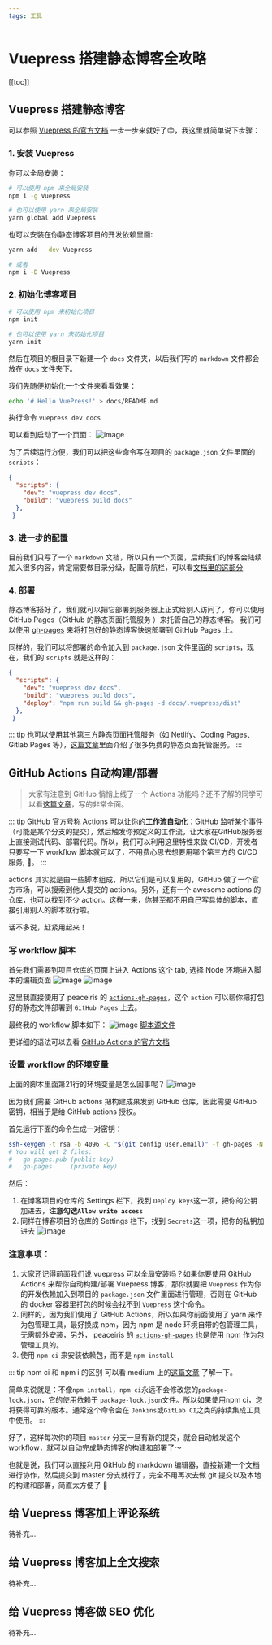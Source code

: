 ```yaml
---
tags: 工具
---
```


# Vuepress 搭建静态博客全攻略

[[toc]]

## Vuepress 搭建静态博客

可以参照 [Vuepress 的官方文档](https://vuepress.vuejs.org/zh/) 一步一步来就好了:blush:，我这里就简单说下步骤：

### 1. 安装 Vuepress
你可以全局安装：
```sh
# 可以使用 npm 来全局安装
npm i -g Vuepress

# 也可以使用 yarn 来全局安装
yarn global add Vuepress
```

也可以安装在你静态博客项目的开发依赖里面:
```sh
yarn add --dev Vuepress

# 或者
npm i -D Vuepress
```

### 2. 初始化博客项目
```sh
# 可以使用 npm 来初始化项目
npm init

# 也可以使用 yarn 来初始化项目
yarn init
```

然后在项目的根目录下新建一个 `docs` 文件夹，以后我们写的 `markdown` 文件都会放在 `docs` 文件夹下。

我们先随便初始化一个文件来看看效果：
```sh
echo '# Hello VuePress!' > docs/README.md
```
执行命令 `vuepress dev docs`

可以看到启动了一个页面：
![image](https://user-images.githubusercontent.com/16002911/69302580-11496e80-0c55-11ea-973b-539c0cd73c65.png)

为了后续运行方便，我们可以把这些命令写在项目的 `package.json` 文件里面的 `scripts`：
```json
{
  "scripts": {
    "dev": "vuepress dev docs",
    "build": "vuepress build docs"
  },
 }
```
### 3. 进一步的配置
目前我们只写了一个 `markdown` 文档，所以只有一个页面，后续我们的博客会陆续加入很多内容，肯定需要做目录分级，配置导航栏，可以看[文档里的这部分](https://vuepress.vuejs.org/zh/theme/default-theme-config.html#%E9%A6%96%E9%A1%B5)

### 4. 部署
静态博客搭好了，我们就可以把它部署到服务器上正式给别人访问了，你可以使用 GitHub Pages（GitHub 的静态页面托管服务 ）来托管自己的静态博客。
我们可以使用 [gh-pages](https://www.npmjs.com/package/gh-pages) 来将打包好的静态博客快速部署到 GitHub Pages 上。

同样的，我们可以将部署的命令加入到 `package.json` 文件里面的 `scripts`，现在，我们的 `scripts` 就是这样的：
```json
{
  "scripts": {
    "dev": "vuepress dev docs",
    "build": "vuepress build docs",
    "deploy": "npm run build && gh-pages -d docs/.vuepress/dist"
  },
 }
```

::: tip
也可以使用其他第三方静态页面托管服务（如 Netlify、Coding Pages、Gitlab Pages 等），[这篇文章](https://juejin.im/post/5b57dc9f6fb9a04fb136e91e)里面介绍了很多免费的静态页面托管服务。
:::

## GitHub Actions 自动构建/部署

> 大家有注意到 GitHub 悄悄上线了一个 Actions 功能吗？还不了解的同学可以看[这篇文章](https://zhuanlan.zhihu.com/p/77751445)，写的非常全面。

::: tip
GitHub 官方号称 Actions 可以让你的**工作流自动化**：GitHub 监听某个事件（可能是某个分支的提交），然后触发你预定义的工作流，让大家在GitHub服务器上直接测试代码、部署代码。所以，我们可以利用这里特性来做 CI/CD，开发者只要写一下 workflow 脚本就可以了，不用费心思去想要用哪个第三方的 CI/CD 服务, :100:。
:::

actions 其实就是由一些脚本组成，所以它们是可以复用的，GitHub 做了一个官方市场，可以搜索到他人提交的 actions。另外，还有一个 awesome actions 的仓库，也可以找到不少 action。这样一来，你甚至都不用自己写具体的脚本，直接引用别人的脚本就行啦。

话不多说，赶紧用起来！

### 写 workflow 脚本

首先我们需要到项目仓库的页面上进入 Actions 这个 tab, 选择 Node 环境进入脚本的编辑页面
![image](https://user-images.githubusercontent.com/16002911/69306766-9e93bf80-0c63-11ea-8ff8-3c51058cded0.png)
![image](https://user-images.githubusercontent.com/16002911/69306808-c2ef9c00-0c63-11ea-8c0e-37e385fb3f16.png)
 
这里我直接使用了 peaceiris 的 [`actions-gh-pages`](https://github.com/peaceiris/actions-gh-pages)，这个 `action` 可以帮你把打包好的静态文件部署到 `GitHub Pages` 上去。

最终我的 workflow 脚本如下：
![image](https://user-images.githubusercontent.com/16002911/69312573-52984900-0c6a-11ea-9d4c-92d477410d6e.png)
[脚本源文件](https://github.com/fyz1994/notes/blob/master/.github/workflows/deploy.yml)

更详细的语法可以去看 [GitHub Actions 的官方文档](https://help.github.com/en/actions/automating-your-workflow-with-github-actions/events-that-trigger-workflows)

### 设置 workflow 的环境变量

上面的脚本里面第21行的环境变量是怎么回事呢？
![image](https://user-images.githubusercontent.com/16002911/69312974-482a7f00-0c6b-11ea-828c-8780aaafdf92.png)

因为我们需要 GitHub actions 把构建成果发到 GitHub 仓库，因此需要 GitHub 密钥，相当于是给 GitHub actions 授权。

首先运行下面的命令生成一对密钥：
```sh
ssh-keygen -t rsa -b 4096 -C "$(git config user.email)" -f gh-pages -N ""
# You will get 2 files:
#   gh-pages.pub (public key)
#   gh-pages     (private key)
```

然后：
1. 在博客项目的仓库的 Settings 栏下，找到 `Deploy keys`这一项，把你的公钥加进去，**注意勾选`Allow write access`**
2. 同样在博客项目的仓库的 Settings 栏下，找到 `Secrets`这一项，把你的私钥加进去
![image](https://user-images.githubusercontent.com/16002911/69307473-b4a27f80-0c65-11ea-908c-c8da810709fb.png)

### 注意事项：

1. 大家还记得前面我们说 vuepress 可以全局安装吗？如果你要使用 GitHub Actions 来帮你自动构建/部署 Vuepress 博客，那你就要把 `Vuepress` 作为你的开发依赖加入到项目的 `package.json` 文件里面进行管理，否则在 GitHub 的 docker 容器里打包的时候会找不到 `Vuepress` 这个命令。
2. 同样的，因为我们使用了 GitHub Actions，所以如果你前面使用了 yarn 来作为包管理工具，最好换成 npm，因为 npm 是 node 环境自带的包管理工具，无需额外安装，另外， peaceiris 的 [`actions-gh-pages`](https://github.com/peaceiris/actions-gh-pages) 也是使用 npm 作为包管理工具的。
3. 使用 `npm ci` 来安装依赖包，而不是 `npm install`

::: tip npm ci 和 npm i 的区别
可以看 medium 上的[这篇文章](https://medium.com/better-programming/npm-ci-vs-npm-install-which-should-you-use-in-your-node-js-projects-51e07cb71e26) 了解一下。

简单来说就是：不像`npm install`，`npm ci`永远不会修改您的`package-lock.json`，它的使用依赖于 `package-lock.json`文件。所以如果使用npm ci，您将获得可靠的版本。通常这个命令会在 `Jenkins`或`GitLab CI`之类的持续集成工具中使用。
:::

好了，这样每次你的项目 `master` 分支一旦有新的提交，就会自动触发这个 workflow，就可以自动完成静态博客的构建和部署了～

也就是说，我们可以直接利用 GitHub 的 markdown 编辑器，直接新建一个文档进行协作，然后提交到 master 分支就行了，完全不用再次去做 git 提交以及本地的构建和部署，简直太方便了 :rocket:

## 给 Vuepress 博客加上评论系统
待补充...

## 给 Vuepress 博客加上全文搜索
待补充...

## 给 Vuepress 博客做 SEO 优化
待补充...
